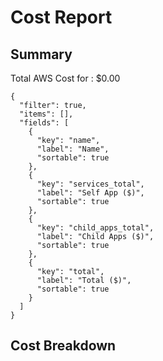 # Cost Report

## Summary

Total AWS Cost for : $0.00

```json:table
{
  "filter": true,
  "items": [],
  "fields": [
    {
      "key": "name",
      "label": "Name",
      "sortable": true
    },
    {
      "key": "services_total",
      "label": "Self App ($)",
      "sortable": true
    },
    {
      "key": "child_apps_total",
      "label": "Child Apps ($)",
      "sortable": true
    },
    {
      "key": "total",
      "label": "Total ($)",
      "sortable": true
    }
  ]
}
```

## Cost Breakdown
